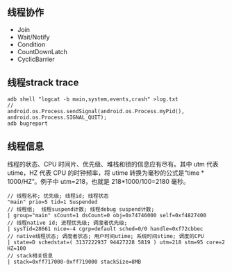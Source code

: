 ## 线程协作
* Join
* Wait/Notify
* Condition
* CountDownLatch
* CyclicBarrier

## 线程strack trace

	adb shell "logcat -b main,system,events,crash" >log.txt
	//
	android.os.Process.sendSignal(android.os.Process.myPid(), android.os.Process.SIGNAL_QUIT);
	adb bugreport

## 线程信息
线程的状态、CPU 时间片、优先级、堆栈和锁的信息应有尽有。其中 utm 代表 utime，HZ 代表 CPU 的时钟频率，将 utime 转换为毫秒的公式是“time * 1000/HZ”。例子中 utm=218，也就是 218*1000/100=2180 毫秒。


	// 线程名称; 优先级; 线程id; 线程状态
	"main" prio=5 tid=1 Suspended
	// 线程组;  线程suspend计数; 线程debug suspend计数; 
	| group="main" sCount=1 dsCount=0 obj=0x74746000 self=0xf4827400
	// 线程native id; 进程优先级; 调度者优先级;
	| sysTid=28661 nice=-4 cgrp=default sched=0/0 handle=0xf72cbbec
	// native线程状态; 调度者状态; 用户时间utime; 系统时间stime; 调度的CPU
	| state=D schedstat=( 3137222937 94427228 5819 ) utm=218 stm=95 core=2 HZ=100
	// stack相关信息
	| stack=0xff717000-0xff719000 stackSize=8MB